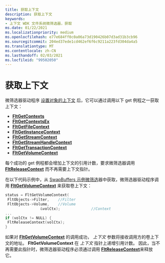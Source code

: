 ```yaml
---
title: 获取上下文
description: 获取上下文
keywords:
- 上下文 WDK 文件系统微筛选器，获取
ms.date: 01/22/2021
ms.localizationpriority: medium
ms.openlocfilehash: e77e684ff0c0a06a73d190426b07d3ad31b3cb96
ms.sourcegitcommit: 204ed37ede1cd462ef6f6c9211a223fd304da4a5
ms.translationtype: MT
ms.contentlocale: zh-CN
ms.lasthandoff: 02/03/2021
ms.locfileid: "99502050"
---
```

# <a name="getting-contexts"></a>获取上下文

微筛选器驱动程序 [设置对象的上下文](setting-contexts.md) 后，它可以通过调用以下 get 例程之一获取上下文：

- [**FltGetContexts**](/windows-hardware/drivers/ddi/fltkernel/nf-fltkernel-fltgetcontexts)
- [**FltGetContextsEx**](/windows-hardware/drivers/ddi/fltkernel/nf-fltkernel-fltgetcontextsex)
- [**FltGetFileContext**](/windows-hardware/drivers/ddi/fltkernel/nf-fltkernel-fltgetfilecontext)
- [**FltGetInstanceContext**](/windows-hardware/drivers/ddi/fltkernel/nf-fltkernel-fltgetinstancecontext)
- [**FltGetStreamContext**](/windows-hardware/drivers/ddi/fltkernel/nf-fltkernel-fltgetstreamcontext)
- [**FltGetStreamHandleContext**](/windows-hardware/drivers/ddi/fltkernel/nf-fltkernel-fltgetstreamhandlecontext)
- [**FltGetTransactionContext**](/windows-hardware/drivers/ddi/fltkernel/nf-fltkernel-fltgettransactioncontext)
- [**FltGetVolumeContext**](/windows-hardware/drivers/ddi/fltkernel/nf-fltkernel-fltgetvolumecontext)

每个成功的 get 例程都会增加上下文的引用计数，要求微筛选器调用 [**FltReleaseContext**](/windows-hardware/drivers/ddi/fltkernel/nf-fltkernel-fltreleasecontext) 而不再需要上下文指针。

在以下代码示例中，从 [SwapBuffers 示例微筛选](https://github.com/microsoft/Windows-driver-samples/tree/master/filesys/miniFilter/swapBuffers)器中获取，微筛选器驱动程序调用 [**FltGetVolumeContext**](/windows-hardware/drivers/ddi/fltkernel/nf-fltkernel-fltgetvolumecontext) 来获取卷上下文：

```cpp
status = FltGetVolumeContext(
 FltObjects->Filter,    //Filter
 FltObjects->Volume,    //Volume
                &volCtx);              //Context
...
if (volCtx != NULL) {
 FltReleaseContext(volCtx);
}
```

如果对 [**FltGetVolumeContext**](/windows-hardware/drivers/ddi/fltkernel/nf-fltkernel-fltgetvolumecontext) 的调用成功， *上下文* 参数将接收调用方的卷上下文的地址。 **FltGetVolumeContext** 在 *上下文* 指针上递增引用计数。 因此，当不再需要此指针时，微筛选器驱动程序必须通过调用 [**FltReleaseContext**](/windows-hardware/drivers/ddi/fltkernel/nf-fltkernel-fltreleasecontext)来释放它。
